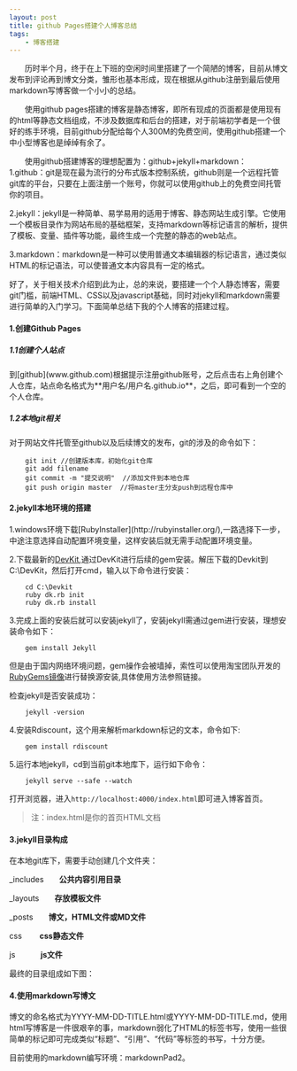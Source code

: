 ```yaml
---
layout: post
title: github Pages搭建个人博客总结
tags:
    - 博客搭建
---
```

　　历时半个月，终于在上下班的空闲时间里搭建了一个简陋的博客，目前从博文发布到评论再到博文分类，雏形也基本形成，现在根据从github注册到最后使用markdown写博客做一个小小的总结。

　　使用github pages搭建的博客是静态博客，即所有现成的页面都是使用现有的html等静态文档组成，不涉及数据库和后台的搭建，对于前端初学者是一个很好的练手环境，目前github分配给每个人300M的免费空间，使用github搭建一个中小型博客也是绰绰有余了。

　　使用github搭建博客的理想配置为：github+jekyll+markdown：    
1.github：git是现在最为流行的分布式版本控制系统，github则是一个远程托管git库的平台，只要在上面注册一个账号，你就可以使用github上的免费空间托管你的项目。

2.jekyll：jekyll是一种简单、易学易用的适用于博客、静态网站生成引擎。它使用一个模板目录作为网站布局的基础框架，支持markdown等标记语言的解析，提供了模板、变量、插件等功能，最终生成一个完整的静态的web站点。

3.markdown：markdown是一种可以使用普通文本编辑器的标记语言，通过类似HTML的标记语法，可以使普通文本内容具有一定的格式。

好了，关于相关技术介绍到此为止，总的来说，要搭建一个个人静态博客，需要git门槛，前端HTML、CSS以及javascript基础，同时对jekyll和markdown需要进行简单的入门学习。下面简单总结下我的个人博客的搭建过程。
<h4>1.创建Github Pages</h4>
<h5>1.1创建个人站点</h5>
到[github](www.github.com)根据提示注册github账号，之后点击右上角创建个人仓库，站点命名格式为**用户名/用户名.github.io**，之后，即可看到一个空的个人仓库。
<h5>1.2本地git相关</h5>
对于网站文件托管至github以及后续博文的发布，git的涉及的命令如下：

		git init //创建版本库，初始化git仓库
		git add filename 
		git commit -m "提交说明"  //添加文件到本地仓库
		git push origin master  //将master主分支push到远程仓库中
<h4>2.jekyll本地环境的搭建</h4>
1.windows环境下载[RubyInstaller](http://rubyinstaller.org/),一路选择下一步，中途注意选择自动配置环境变量，这样安装后就无需手动配置环境变量。

2.下载最新的[DevKit](https://github.com/oneclick/rubyinstaller/downloads/),通过DevKit进行后续的gem安装。解压下载的Devkit到C:\DevKit，然后打开cmd，输入以下命令进行安装：

		cd C:\Devkit
		ruby dk.rb init
		ruby dk.rb install
3.完成上面的安装后就可以安装jekyll了，安装jekyll需通过gem进行安装，理想安装命令如下：

		gem install Jekyll
但是由于国内网络环境问题，gem操作会被墙掉，索性可以使用淘宝团队开发的[RubyGems镜像](http://ruby.taobao.org/)进行替换源安装,具体使用方法参照链接。

检查jekyll是否安装成功：

		jekyll -version

4.安装Rdiscount，这个用来解析markdown标记的文本，命令如下:

		gem install rdiscount

5.运行本地jekyll，cd到当前git本地库下，运行如下命令：
		
		jekyll serve --safe --watch

打开浏览器，进入`http://localhost:4000/index.html`即可进入博客首页。
>注：index.html是你的首页HTML文档
<h4>3.jekyll目录构成</h4>
在本地git库下，需要手动创建几个文件夹：

_includes　　**公共内容引用目录**

_layouts　　**存放模板文件**

_posts　　**博文，HTML文件或MD文件**

css 　　**css静态文件**

js 　　　**js文件**

最终的目录组成如下图：

<h4>4.使用markdown写博文</h4>
博文的命名格式为YYYY-MM-DD-TITLE.html或YYYY-MM-DD-TITLE.md，使用html写博客是一件很艰辛的事，markdown弱化了HTML的标签书写，使用一些很简单的标记即可完成类似“标题”、“引用”、“代码”等标签的书写，十分方便。

目前使用的markdown编写环境：markdownPad2。